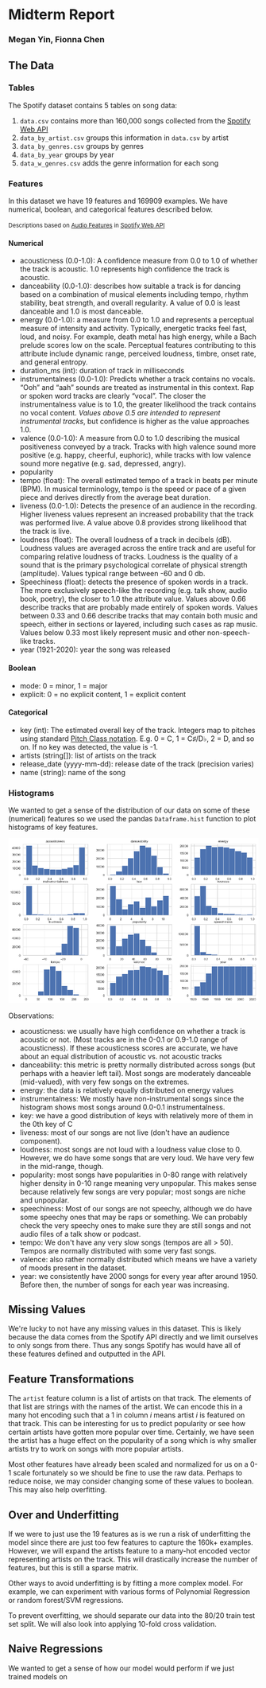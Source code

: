 # Midterm Report
### Megan Yin, Fionna Chen

## The Data

### Tables
The Spotify dataset contains 5 tables on song data:
1. `data.csv` contains more than 160,000 songs collected from the [Spotify Web API](https://developer.spotify.com/documentation/web-api/)
2. `data_by_artist.csv` groups this information in `data.csv` by artist
3. `data_by_genres.csv` groups by genres
4. `data_by_year` groups by year
5. `data_w_genres.csv` adds the genre information for each song

### Features

In this dataset we have 19 features and 169909 examples. We have numerical, boolean, and categorical features described below.

<small> Descriptions based on [Audio Features](https://developer.spotify.com/documentation/web-api/reference/tracks/get-audio-features/) in [Spotify Web API](https://developer.spotify.com/documentation/web-api/) </small>

#### Numerical
* acousticness (0.0-1.0): A confidence measure from 0.0 to 1.0 of whether the track is acoustic. 1.0 represents high confidence the track is acoustic. 
* danceability (0.0-1.0): describes how suitable a track is for dancing based on a combination of musical elements including tempo, rhythm stability, beat strength, and overall regularity. A value of 0.0 is least danceable and 1.0 is most danceable.
* energy (0.0-1.0): a measure from 0.0 to 1.0 and represents a perceptual measure of intensity and activity. Typically, energetic tracks feel fast, loud, and noisy. For example, death metal has high energy, while a Bach prelude scores low on the scale. Perceptual features contributing to this attribute include dynamic range, perceived loudness, timbre, onset rate, and general entropy. 
* duration_ms (int): duration of track in milliseconds
* instrumentalness (0.0-1.0): Predicts whether a track contains no vocals. “Ooh” and “aah” sounds are treated as instrumental in this context. Rap or spoken word tracks are clearly “vocal”. The closer the instrumentalness value is to 1.0, the greater likelihood the track contains no vocal content. _Values above 0.5 are intended to represent instrumental tracks_, but confidence is higher as the value approaches 1.0.
* valence (0.0-1.0): A measure from 0.0 to 1.0 describing the musical positiveness conveyed by a track. Tracks with high valence sound more positive (e.g. happy, cheerful, euphoric), while tracks with low valence sound more negative (e.g. sad, depressed, angry). 
* popularity 
* tempo (float): The overall estimated tempo of a track in beats per minute (BPM). In musical terminology, tempo is the speed or pace of a given piece and derives directly from the average beat duration.
* liveness (0.0-1.0): Detects the presence of an audience in the recording. Higher liveness values represent an increased probability that the track was performed live. A value above 0.8 provides strong likelihood that the track is live.
* loudness (float): The overall loudness of a track in decibels (dB). Loudness values are averaged across the entire track and are useful for comparing relative loudness of tracks. Loudness is the quality of a sound that is the primary psychological correlate of physical strength (amplitude). Values typical range between -60 and 0 db.
* Speechiness (float): detects the presence of spoken words in a track. The more exclusively speech-like the recording (e.g. talk show, audio book, poetry), the closer to 1.0 the attribute value. Values above 0.66 describe tracks that are probably made entirely of spoken words. Values between 0.33 and 0.66 describe tracks that may contain both music and speech, either in sections or layered, including such cases as rap music. Values below 0.33 most likely represent music and other non-speech-like tracks.
* year (1921-2020): year the song was released

#### Boolean
* mode: 0 = minor, 1 = major
* explicit: 0 = no explicit content, 1 = explicit content

#### Categorical
* key (int): The estimated overall key of the track. Integers map to pitches using standard [Pitch Class notation](https://en.wikipedia.org/wiki/Pitch_class). E.g. 0 = C, 1 = C♯/D♭, 2 = D, and so on. If no key was detected, the value is -1.
* artists (string[]): list of artists on the track
* release_date (yyyy-mm-dd): release date of the track (precision varies)
* name (string): name of the song

### Histograms
We wanted to get a sense of the distribution of our data on some of these (numerical) features so we used the pandas `Dataframe.hist` function to plot histograms of key features.

<img src="./imgs/data-histograms.png" />

Observations:
* acousticness: we usually have high confidence on whether a track is acoustic or not. (Most tracks are in the 0-0.1 or 0.9-1.0 range of acousticness). If these acousticness scores are accurate, we have about an equal distribution of acoustic vs. not acoustic tracks
* danceability: this metric is pretty normally distributed across songs (but perhaps with a heavier left tail). Most songs are moderately danceable (mid-valued), with very few songs on the extremes.
* energy: the data is relatively equally distributed on energy values
* instrumentalness: We mostly have non-instrumental songs since the histogram shows most songs around 0.0-0.1 instrumentalness.
* key: we have a good distribution of keys with relatively more of them in the 0th key of C
* liveness: most of our songs are not live (don't have an audience component).
* loudness: most songs are not loud with a loudness value close to 0. However, we do have some songs that are very loud. We have very few in the mid-range, though.
* popularity: most songs have popularities in 0-80 range with relatively higher density in 0-10 range meaning very unpopular. This makes sense because relatively few songs are very popular; most songs are niche and unpopular.
* speechiness: Most of our songs are not speechy, although we do have some speechy ones that may be raps or something. We can probably check the very speechy ones to make sure they are still songs and not audio files of a talk show or podcast.
* tempo: We don't have any very slow songs (tempos are all > 50). Tempos are normally distributed with some very fast songs.
* valence: also rather normally distributed which means we have a variety of moods present in the dataset.
* year: we consistently have 2000 songs for every year after around 1950. Before then, the number of songs for each year was increasing. 

## Missing Values
We're lucky to not have any missing values in this dataset. This is likely because the data comes from the Spotify API directly and we limit ourselves to only songs from there. Thus any songs Spotify has would have all of these features defined and outputted in the API.

## Feature Transformations
The `artist` feature column is a list of artists on that track. The elements of that list are strings with the names of the artist. We can encode this in a many hot encoding such that a $1$ in column $i$ means artist $i$ is featured on that track. This can be interesting for us to predict popularity or see how certain artists have gotten more popular over time. Certainly, we have seen the artist has a huge effect on the popularity of a song which is why smaller artists try to work on songs with more popular artists.

Most other features have already been scaled and normalized for us on a 0-1 scale fortunately so we should be fine to use the raw data. Perhaps to reduce noise, we may consider changing some of these values to boolean. This may also help overfitting. 

## Over and Underfitting
If we were to just use the 19 features as is we run a risk of underfitting the model since there are just too few features to capture the 160k+ examples. However, we will expand the artists feature to a many-hot encoded vector representing artists on the track. This will drastically increase the number of features, but this is still a sparse matrix. 

Other ways to avoid underfitting is by fitting a more complex model. For example, we can experiment with various forms of Polynomial Regression or random forest/SVM regressions.

To prevent overfitting, we should separate our data into the 80/20 train test set split. We will also look into applying 10-fold cross validation. 

## Naive Regressions
We wanted to get a sense of how our model would perform if we just trained models on


